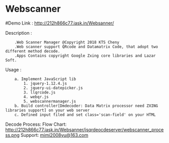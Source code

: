# Webscanner

#Demo Link : http://212h866c77.iask.in/Websanner/

Description :

		.Web Scanner Manager @Copyright 2018 KTS Cheny
		.Web scanner support QRcode and Datamatrix Code, that adopt two different method decode.
		.Apps Contains copyright Google Zxing core libraries and Lazar Soft.
	

Usage :

		a. Implement JavaScript lib
			1. jquery-1.12.4.js
			2. jquery-ui-datepicker.js
			3. llqrcode.js
			4. webqr.js
			5. webscannermanager.js
		b. Build controller[Dmdecoder: Data Matrix processor need ZXING libraries support] on your web server
		c. Defined input filed and set class='scan-field' on your HTML
	

Decode Process:
Flow Chart:
      http://212h866c77.iask.in/Websanner/jsqrdeocdeserver/webscanner_process.png
Support:
      mimi2008yu@163.com
